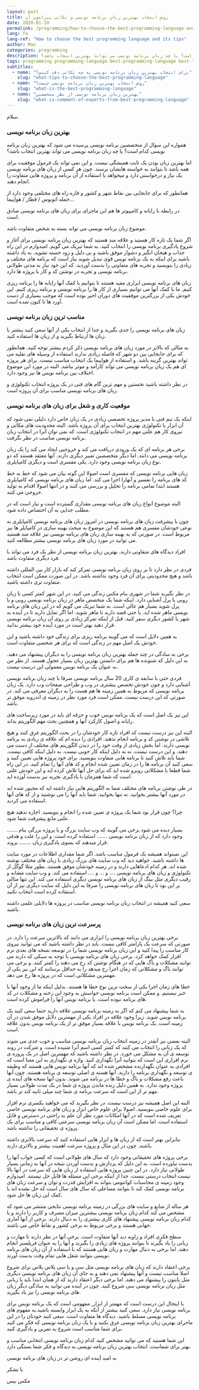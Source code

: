 ```yaml
---
layout: post
title: روش انتخاب بهترین زبان برنامه نویسی و نکاتی پیرامون آن
date: 2020-01-10
permalink: /programming/how-to-choose-the-best-programming-language-and-its-tips/
lang: fa
lang-ref: "How to choose the best programming language and its tips"
author: Max
categories: programming
description: همواره این سوال از متخصصین برنامه نویسی پرسیده می شود که بهترین زبان برنامه نویسی کدام است؟ یا چه زبان برنامه نویسی می تواند بهترین انتخاب باشد؟
tags: programming programming-language best-programming-language best-tools compiler interpreter
subtitles:
  - name: "برای انتخاب بهترین زبان برنامه نویسی به چه نکاتی دقت کنیم؟"
    slug: "what-tips-to-choose-the-best-programming-language"
  - name: "روش انتخاب بهترین زبان برنامه نویسی چیست؟"
    slug: "what-is-the-best-programming-language"
  - name: "بهترین زبان برنامه نویسی از نظر متخصصین"
    slug: "what-is-comment-of-experts-from-best-programming-language"
---
```


سلام.

### بهترین زبان برنامه نویسی

همواره این سوال از متخصصین برنامه نویسی پرسیده می شود که بهترین زبان برنامه نویسی کدام است؟ یا چه زبان برنامه نویسی می تواند بهترین انتخاب باشد؟

اما بهترین زبان بودن یک ثابت همیشگی نیست.
و این نمی تواند یک فرمول موفقیت برای همه باشد تا بتوانند به خواسته هایشان برسند. چون هر کسی از زبان های برنامه نویسی یک نیاز و درخواستی دارد و میخواهد با استفاده از آن برنامه و پروژه هایی متفاوت را انجام دهند.

همانطور که برای جابجایی بین نقاط شهر و کشور و قاره راه های مختلفی وجود دارد از جمله اتوبوس / قطار / هواپیما...

در رابطه با رایانه و کامپیوتر ها هم این ماجرای برای زبان های برنامه نویسی صادق است.

موضوع زبان برنامه نویسی می تواند بسته به شخص متفاوت باشد.

اگر شما یک تازه کار هستید و علاقه مند هستید که بهترین زبان برنامه نویسی برای آغاز و شروع یادگیری برنامه نویسی را انتخاب کنید.
به شما تبریک می گویم. امیدوارم در این راه جذاب و هیجان انگیز و دشوار موفق باشید و بی دلیل و زود خسته نشوید.
به یاد داشته باشید برای اینکه به یک برنامه نویس قوی تبدیل شوید نیاز است که برنامه های مختلف و زیادی را بنویسید و تجربه های متفاوتی را بدست آوردید.
که این خود نیاز به مدتی طولانی برنامه نویسی و تجربه در نوشتن کد و کار با پروژه ها دارد.

زبان های برنامه نویسی ابزاری مفید هستند تا بتوانیم با کمک آنها رایانه ها را برنامه ریزی کنیم. ما با کمک آنها می توانیم بسیاری از کار ها را برنامه نویسی و برنامه ریزی کنیم.
این خودش یکی از بزرگترین موفقیت های دوران اخیر بوده است که موجب بسیاری از دست آورد ها تا کنون شده است.

### مناسب ترین زبان برنامه نویسی

زبان های برنامه نویسی را جدی بگیرید و جدا از انتخاب یکی از آنها سعی کنید بیشتر با زبان ها ارتباط بگیرید و از زبان ها استفاده کنید.

به مثالی که بالاتر در مورد زبان های برنامه نویسی ذکر کردم بیشتر توجه کنید. همانطور که برای جابجایی بین دو شهر که فاصله زیادی ندارند استفاده از وسیله های نقلیه می تواند بهترین گزینه باشد. و استفاده از هواپیما یک انتخاب مناسب نیست. برای هر پروژه ای هم یک زبان برنامه نویسی می تواند کارآمد و موثر نباشد.
البته در مورد این موضوع اختلاف بین برنامه نویس ها  نیز وجود دارد.

در نظر داشته باشید نخستین و مهم ترین گام های فنی در یک پروژه انتخاب تکنولوژی و زبان های برنامه نویسی مناسب برای آن پروژه است.

### موقعیت کاری و شغل برای زبان های برنامه نویسی

اینکه یک تیم فنی یا مدیر پروژه تخصصی زیادی در یک زبان خاص دارد دلیلی نمی شود که آن ابزار یا تکنولوژی بهترین انتخاب برای آن پروژه باشد.
البته محدودیت های مکانی و نیروی کار هم علتی مهم در انتخاب تکنولوژی است. که نمی توان آنرا در انتخاب زبان برنامه نویسی مناسب در نظر نگرفت.

برخی هر برنامه ای که یک ورودی دریافت می کند و خروجیی ایجاد می کند را یک زبان برنامه نویسی می دانند. اما دیگر متخصصین تعبیر دیگری دارند. آنها معتقد هستند که دو نوع زبان برنامه نویسی وجود دارد. یکی مفسری است و دیگری کامپایلری.

زبان هایی برنامه نویسی که مفسری است اصولا این گونه بیان می شود که خط به خط کد های برنامه را تفسیر و آنهارا اجرا می کند.
اما زبان های برنامه نویسی که کامپایلری هستند ابتدا تمامی برنامه را تحلیل و بررسی می کنند و در انتها اصولا اقدام به تولید خروجی می کنند.

البته موضوع انواع زبان های برنامه نویسی مقداری گسترده است و نیاز است که در مطلب جدایی به آن اختصاص داده شود.

چون با پیشرفت زبان های برنامه نویسی در امروز زبان های برنامه نویسی کامپایلری به نوعی خودشان مفسری هم هستند که این موضوع به مبحث بهینه سازی در کامپایلر ها نیز مربوط است. در صورتی که به بهینه سازی زبان های برنامه نویسی نیز علاقه مند هستید می توانید در مورد زبان های برنامه نویسی بیشتر مطالعه کنید.

افراد دیدگاه های متفاوتی دارند. بهترین زبان برنامه نویسی از نظر یک فرد می تواند با فرد دیگری متفاوت باشد.

فردی در نظر دارد تا بر روی زبان برنامه نویسی تمرکز کند که بازار کار بین المللی داشته باشد و هیچ محدودیتی برای آن فرد وجود نداشته باشد.
در این صورت ممکن است انتخاب متفاوت تری داشته باشید.

در نظر بگیرید شما در شهری بنام مکس زندگی می کنید. در این شهر کمتر کسی با زبان روبی یا پرل آشنایی دارد. اینکه شما یک متخصص ماهر در زبان برنامه نویسی روبی و یا پرل شوید بسیار هم عالی است. به شما تبریک می گویم که در این زبان های برنامه نویسی ماهر شده اید. یا حتی قصد دارید تا ماهر شوید.
اما اگر تمایل دارید تا در آینده به شهر یا کشور دیگری سفر کنید. قبل از اینکه تمرکز زیادی بر روی آن زبان برنامه نویسی قرار دهید بهتر است در مورد آینده خود بیشتر بدانید.

به همین دلایل است که می گویند برنامه ریزی برای زندگی خود داشته باشید و این خودش یک اصل مهم در زندگی است که برای هر شخصی متفاوت است.

برخی به سادگی در چند جمله بهترین زبان برنامه نویسی را به دیگران پیشنهاد می دهند. به این دلیل که شنونده ها هم برای دانستن بهترین زبان بسیار عجول هستند.
از نظر من به عنوان یک برنامه نویس معمولی این درست نیست.

فردی حتی با سابقه ی کاری 20 سال برنامه نویسی صرفا با چند زبان برنامه نویسی آشنایی دارد و چون خودش تخصص بیشتری در وب و طراحی صفحات وب دارد. یک زبان برنامه نویسی که مربوط به همین زمینه ها هم هست را به دیگران معرفی می کند.
در صورتی که این درست نیست.
ممکن است فرد مورد نظر در زمینه ی اندروید موفق تر باشد.

این نیز یک اصل است که یک برنامه نویس خوب و حرفه ای باید در مورد زیرساخت های  رایانه و اصول کارکرد آنها و همچنین بحث مهم الگوریتم بداند.


البته این نیز درست نیست که افراد تازه کار خودشان را در بحث الگوریتم غرق کنند و هیچ تلاشی در نوشتن کد و برنامه انجام ندهند.
افرادی را دیده ام که علاقه ی زیادی به برنامه نویسی دارند. اما بخش زیادی از وقت خود را در دیدن الگوریتم های مختلف از دست می دهند.
و این درست نیست. نه به دلیل اینکه کار خوبی نیست. به دلیل اینکه کافی نیست.
شما باید تلاش کنید تا برنامه هایی متفاوت بنویسید. برای خود پروژه هایی تعیین کنید و سعی کنید آن برنامه ها را در زمان تعیین شده انجام و کد های آنها را تمام کنید.
در این راه شما قطعا با مشکلاتی روبرو شده اید که برای حل آنها تلاش کرده اید و این خودش علتی است که شما همزمان با یادگیری تجربه نیز بدست آورده اید.

در طی نوشتن برنامه های مختلف شما به الگوریتم هایی نیاز داشته اید که مجبور شده اید در مورد آنها بیشتر بخوانید.
نه تنها بخوانید. شما باید آنها را می نوشتید و از کد های آنها استفاده می کردید.

چرا؟ چون قرار بود شما یک پروژه ی تعیین شده را انجام و بنویسید.
اجازه ندهید هیچ علتی مانع پیشرفت شما شود.


بسیار دیده می شود برخی می گویند که وب سایت بزرگ و یا پروژه بزرگی بنام ....... وجود دارد که از زبان برنامه نویسی ....... استفاده کرده است.
و این را علت و هدفی قرار میدهند که بسوی یادگیری زبان  ........ بروند.

این نمیتواند همیشه یک فرمول مناسب باشد.
اگر شما مقداری اطلاعات در مورد سایت ها داشته باشید.
خواهید دید که وب سایت های بزرگ زیادی با زبان های مختلف نوشته شده اند. هر کدام ادعاهایی دارند و در زمینه خودشان موفق هستند.
بطور مثلا گوگل از تکنولوژی و زبان های برنامه نویسی .... و ... و .... استفاده می کند.
و وب سایت مشابه و رقیب دیگری مثل بینگ از زبان های برنامه نویسی دیگری استفاده می کند.
این تنها مثالی بر این بود تا زبان های برنامه نویسی را صرفا به این دلیل که سایت دیگری نیز از آن استفاده کرده است انتخاب نکنید.

سعی کنید همیشه در انتخاب زبان برنامه نویسی مناسب در پروژه ها دلایلی علمی داشته باشید.


### پرسرعت ترین زبان های برنامه نویسی

برخی بهترین زبان برنامه نویسی را ابزاری می دانند که بالاترین سرعت را دارد.
در صورتی که سرعت یک پارامتر کافی نیست.
باید در نظر داشته باشید که می توانید نیروی کار مناسب را پیدا کنید و این زبان برنامه نویسی شما را در توسعه نسخه های بعدی نرم افزار کمک خواهد کرد.
برخی زبان های برنامه نویسی با توجه به سبکی که دارند می توانند مشکلات و باگ هایی که در هنگام نوشتن کد رخ می دهند را کمتر کنند.
و برخی می توانند باگ و مشکلاتی که زمان اجرا رخ میدهد را به حداقل برسانند که این نیز یکی از مهمترین مشکلاتی است که در پروژه ها رخ می دهد.

خطا های زمان اجرا یکی از سخت ترین نوع خطا ها هستند. بدلیل اینکه ما از وجود آنها با خبر نیستیم.
و ممکن است برنامه نویسی حواسش به وجود این رخنه و مشکلات در کد های برنامه نبوده است. یا برنامه نویس آنها را فراموش کرده است.

به شما پیشنهاد می کنم که اگر به زمینه برنامه نویسی علاقه دارید حتما سعی کنید یک برنامه نویس شوید. زیرا وجود علاقه در افراد یکی از مهمترین دلایل موفق شدن در آن زمینه است. یک برنامه نویس با علاقه بسیار موفق تر از یک برنامه نویس بدون علاقه است.

البته بعضی نیز آنقدر در زمینه انتخاب زبان برنامه نویسی مناسب و خوب جدی می شوند که یک زبانی را انتخاب می کنند که کمتر کسی اسم آنرا شنیده است.
و شرکت در روند توسعه ی آن به مشکل می خورد.
در نظر داشته باشید که مهمترین اصل در یک پروزه ی نرم افزاری این است که بتوانید آنرا نگهداری کنید.
واژه ی نگهداری به این معنا است که افرادی به عنوان نگهدارنده مشخص شده اند که آنها برنامه نویس هایی هستند که وظیفه ی توسعه و نگهداری برنامه را دارند.
آنها هسته ی اصلی توسعه ی برنامه هستند. چون آنها باعث رفع مشکلات و باگ و خطا ها در برنامه می شوند.
بدون آنها نسخه های آینده ی پروژه وجود ندارد.
به همین دلیل زنده ماندن پروژه ی شما در یک مدت طولانی بسیار مهم تر از این است که سرعت برنامه ی شما چند میلی ثانیه کند تر باشد.

البته این اصل همیشه نیز درست نیست.
در نظر بگیرید که می خواهید یکسری نرم افزار برای علوم خاصی بنویسید.
اصولا برای علوم خاص ابزار و زبان های برنامه نویسی خاصی تعریف شده است که در آنها امکانات مورد نظر آن علم به راحتی در دسترس و قابل استفاده است. اما ممکن است آن زبان برنامه نویسی سرعتی کافی و مناسب برای یک پروژه ی تحقیقاتی را نداشته باشد.

بنابراین بهتر است که از زبان ها و ابزار هایی استفاده کنید که سرعت بالاتری داشته باشند. چون در این مثال و پروژه سرعت اهمیت بیشتر و بالاتری دارند.

برخی پروژه های تحقیقاتی وجود دارد که سال های طولانی است که کسی جواب آنها را بدست نیاورده است. به این دلیل که پردازش و بدست آوردن نتیجه در آنها به زمانی بسیار طولانی نیاز دارد.
در این چنین پروژه هایی استفاده از زبان هایی که سرعت در آنها بالا نیست انتخاب درستی نیست.
جدا از اینکه برخی این مسئله ها قابل حل نیستند.
امیدوارم وجود زمینه ی محاسبات کوانتومی بتواند به افزایش قدرت و توان و سرعت زبان های برنامه نویسی کمک کند تا بتوانند مساعلی که سال های سال است که حل نشده اند با کمک این زبان ها حل شود.

هر ساله از منابع و سایت های بزرگی در زمینه برنامه نویسی نتایجی منتشر می شود که مشخص می کند کدام زبان برنامه نویسی بیشترین میزان مصرف و کاربر را دارند و یا کدام زبان برنامه نویسی پیشنهاد های کاری بیشتری را به دنبال دارند.
برخی از آنها آماری جهانی هستند و برخی مربوط به برخی کشور و نقاط خاص می باشند.

سطح فکری افراد و زاویه دید آنها متفاوت است. برخی آنها در نظر دارند تا مهارت و زبانی را یاد بگیرند تا بتوانند پروژه های زیادی را بگیرند و آنها را به عنوان فریلسنر انجام دهند.
اما برخی به دنبال مهارت و زبان هایی هستند که با استفاده از آن زبان های برنامه نویسی بتوانند شغل هایی تمام وقت بدست آورند.

برخی اعتقاد دارند که زبان های برنامه نویسی مثل سی و یا سی پلاس پلاس برای شروع اصلا مناسب نیست و آنها پیشنهاد نمی دهند و به جای آن زبان های برنامه نویسی دیگری مثل پایتون را پیشنهاد می دهند.
اما برخی دیگر اعتقاد دارند که از همان ابتدا باید با زبانی مثل زبان برنامه نویسی سی شروع کنید. چون در آینده می توانید به سادگی دیگر زبان های برنامه نویسی را نیز یاد بگیرید.

با اینحال این درست است که مهمتر از ابزار, مفهومی است که یک برنامه نویس برای برنامه نویسی نیاز دارد. سعی کنید بیشتر از آنکه به یک ابزار وابسته باشید.به مفهوم های برنامه نویسی مسلط باشید.
دیدگاه ها متفاوت است. سعی کنید خودتان را در این ماجرای بهترین زبان برنامه نویسی غرق نکنید و با یک زبان برنامه نویسی که فکر می کنید برای شما مناسب است شروع به تمرین و یادگیری کنید.

این شما هستید که می توانید مشخص کنید کدام زبان برنامه نویسی انتخابی مناسب و بهتر برای شماست. انتخاب بهترین زبان برنامه نویسی به دیدگاه و فکر شما بستگی دارد.

به امید آینده ای روشن تر در زبان های برنامه نویسی

با تشکر

مکس بیس

